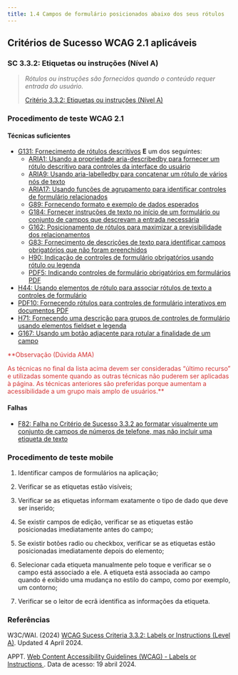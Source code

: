 ```yaml
---
title: 1.4 Campos de formulário posicionados abaixo dos seus rótulos
---
```


## Critérios de Sucesso WCAG 2.1 aplicáveis

### SC 3.3.2: Etiquetas ou instruções (Nível A)
>
> <font color="696969">*Rótulos ou instruções são fornecidos quando o conteúdo requer entrada do usuário.*</font>
>
> [Critério 3.3.2: Etiquetas ou instruções (Nível A)](https://www.w3.org/WAI/WCAG22/Understanding/labels-or-instructions.html)


### Procedimento de teste WCAG 2.1

#### Técnicas suficientes
- [G131: Fornecimento de rótulos descritivos](https://www.w3.org/WAI/WCAG22/Understanding/labels-or-instructions.html) **E** um dos seguintes:
    - [ARIA1: Usando a propriedade aria-describedby para fornecer um rótulo descritivo para controles da interface do usuário](/tecnicas-procedimentos-de-teste/ARIA1.md)
    - [ARIA9: Usando aria-labelledby para concatenar um rótulo de vários nós de texto](/tecnicas-procedimentos-de-teste/ARIA9.md)
    - [ARIA17: Usando funções de agrupamento para identificar controles de formulário relacionados](/tecnicas-procedimentos-de-teste/ARIA17.md)
    - [G89: Fornecendo formato e exemplo de dados esperados](/tecnicas-procedimentos-de-teste/G89.md)
    - [G184: Fornecer instruções de texto no início de um formulário ou conjunto de campos que descrevam a entrada necessária](/tecnicas-procedimentos-de-teste/G184.md)
    - [G162: Posicionamento de rótulos para maximizar a previsibilidade dos relacionamentos](/tecnicas-procedimentos-de-teste/G162.md)
    - [G83: Fornecimento de descrições de texto para identificar campos obrigatórios que não foram preenchidos](/tecnicas-procedimentos-de-teste/G83.md)
    - [H90: Indicação de controles de formulário obrigatórios usando rótulo ou legenda](/tecnicas-procedimentos-de-teste/H90.md)
    - [PDF5: Indicando controles de formulário obrigatórios em formulários PDF](/tecnicas-procedimentos-de-teste/PDF5.md)
- [H44: Usando elementos de rótulo para associar rótulos de texto a controles de formulário](/tecnicas-procedimentos-de-teste/H44.md)
- [PDF10: Fornecendo rótulos para controles de formulário interativos em documentos PDF](/tecnicas-procedimentos-de-teste/PDF10.md)
- [H71: Fornecendo uma descrição para grupos de controles de formulário usando elementos fieldset e legenda](/tecnicas-procedimentos-de-teste/H71.md)
- [G167: Usando um botão adjacente para rotular a finalidade de um campo](/tecnicas-procedimentos-de-teste/G167.md)

<font color="D53434">**Observação (Dúvida AMA)

As técnicas no final da lista acima devem ser consideradas “último recurso” e utilizadas somente quando as outras técnicas não puderem ser aplicadas à página. As técnicas anteriores são preferidas porque aumentam a acessibilidade a um grupo mais amplo de usuários.**</font>

#### Falhas
- [F82: Falha no Critério de Sucesso 3.3.2 ao formatar visualmente um conjunto de campos de números de telefone, mas não incluir uma etiqueta de texto](/falhas/F82.md)

### Procedimento de teste mobile

1) Identificar campos de formulários na aplicação;

2) Verificar se as etiquetas estão visíveis;

3) Verificar se as etiquetas informam exatamente o tipo de dado que deve ser inserido;

4) Se existir campos de edição, verificar se as etiquetas estão posicionadas imediatamente antes do campo;

5) Se existir botões radio ou checkbox, verificar se as etiquetas estão posicionadas imediatamente depois do elemento;

6) Selecionar cada etiqueta manualmente pelo toque e verificar se o campo está associado a ele. A etiqueta está associada ao campo quando é exibido uma mudança no estilo do campo, como por exemplo, um contorno;

7) Verificar se o leitor de ecrã identifica as informações da etiqueta.

### Referências

W3C/WAI. (2024) [WCAG Sucess Criteria 3.3.2: Labels or Instructions (Level A)](https://www.w3.org/WAI/WCAG22/Understanding/labels-or-instructions.html). Updated 4 April 2024.

APPT. [ Web Content Accessibility Guidelines (WCAG) - Labels or Instructions ](https://appt.org/en/guidelines/wcag/success-criterion-3-3-2). Data de acesso: 19 abril 2024.



